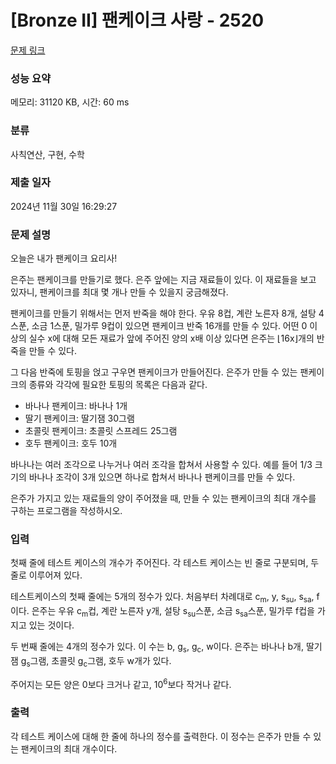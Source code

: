 # [Bronze II] 팬케이크 사랑 - 2520 

[문제 링크](https://www.acmicpc.net/problem/2520) 

### 성능 요약

메모리: 31120 KB, 시간: 60 ms

### 분류

사칙연산, 구현, 수학

### 제출 일자

2024년 11월 30일 16:29:27

### 문제 설명

<p>오늘은 내가 팬케이크 요리사!</p>

<p>은주는 팬케이크를 만들기로 했다. 은주 앞에는 지금 재료들이 있다. 이 재료들을 보고 있자니, 팬케이크를 최대 몇 개나 만들 수 있을지 궁금해졌다.</p>

<p>팬케이크를 만들기 위해서는 먼저 반죽을 해야 한다. 우유 8컵, 계란 노른자 8개, 설탕 4스푼, 소금 1스푼, 밀가루 9컵이 있으면 팬케이크 반죽 16개를 만들 수 있다. 어떤 0 이상의 실수 x에 대해 모든 재료가 앞에 주어진 양의 x배 이상 있다면 은주는 ⌊16x⌋개의 반죽을 만들 수 있다.</p>

<p>그 다음 반죽에 토핑을 얹고 구우면 팬케이크가 만들어진다. 은주가 만들 수 있는 팬케이크의 종류와 각각에 필요한 토핑의 목록은 다음과 같다.</p>

<ul>
	<li>바나나 팬케이크: 바나나 1개</li>
	<li>딸기 팬케이크: 딸기잼 30그램</li>
	<li>초콜릿 팬케이크: 초콜릿 스프레드 25그램</li>
	<li>호두 팬케이크: 호두 10개</li>
</ul>

<p>바나나는 여러 조각으로 나누거나 여러 조각을 합쳐서 사용할 수 있다. 예를 들어 1/3 크기의 바나나 조각이 3개 있으면 하나로 합쳐서 바나나 팬케이크를 만들 수 있다.</p>

<p>은주가 가지고 있는 재료들의 양이 주어졌을 때, 만들 수 있는 팬케이크의 최대 개수를 구하는 프로그램을 작성하시오.</p>

### 입력 

 <p>첫째 줄에 테스트 케이스의 개수가 주어진다. 각 테스트 케이스는 빈 줄로 구분되며, 두 줄로 이루어져 있다.</p>

<p>테스트케이스의 첫째 줄에는 5개의 정수가 있다. 처음부터 차례대로 c<sub>m</sub>, y, s<sub>su</sub>, s<sub>sa</sub>, f이다. 은주는 우유 c<sub>m</sub>컵, 계란 노른자 y개, 설탕 s<sub>su</sub>스푼, 소금 s<sub>sa</sub>스푼, 밀가루 f컵을 가지고 있는 것이다.</p>

<p>두 번째 줄에는 4개의 정수가 있다. 이 수는 b, g<sub>s</sub>, g<sub>c</sub>, w이다. 은주는 바나나 b개, 딸기잼 g<sub>s</sub>그램, 초콜릿 g<sub>c</sub>그램, 호두 w개가 있다.</p>

<p>주어지는 모든 양은 0보다 크거나 같고, 10<sup>6</sup>보다 작거나 같다.</p>

### 출력 

 <p>각 테스트 케이스에 대해 한 줄에 하나의 정수를 출력한다. 이 정수는 은주가 만들 수 있는 팬케이크의 최대 개수이다.</p>


